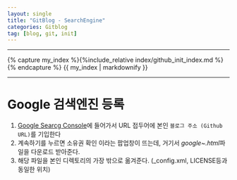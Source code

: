 ```yaml
---
layout: single
title: "GitBlog - SearchEngine"
categories: Gitblog
tag: [blog, git, init]
---
```


---

{% capture my_index %}{%include_relative index/github_init_index.md %}{% endcapture %}
{{ my_index | markdownify }}

---

# Google 검색엔진 등록

1. [Google Searcg Console](https://search.google.com/search-console/welcome?hl=ko&utm_source=wmx&utm_medium=deprecation-pane&utm_content=home)에 들어가서 URL 접두어에 본인 `블로그 주소 (Github URL)`를 기입한다
1. 계속하기를 누르면 소유권 확인 이라는 팝업창이 뜨는데, 거기서 *google~.html*파일을 다운로드 받아준다.
1. 해당 파일을 본인 디렉토리의 가장 밖으로 옮겨준다. (\_config.xml, LICENSE등과 동일한 위치)

